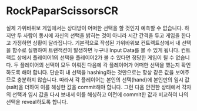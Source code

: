 # RockPaparScissorsCR

실제 가위바위보 게임에서는 상대방이 어떠한 선택을 할 것인지 예측할 수 없습니다. 하지만 두 사람이 동시에 자신의 선택을 밝히는 것이 아니라 시간 간격을 두고 게임을 한다고 가정하면 상황이 달라집니다. 
기본적으로 작성된 가위바위보 컨트랙트상에서 내 선택을 함수로 실행하여 트랜잭션이 발생하면 누구나 Input Data를 볼 수 있게 됩니다. 
컨트랙트 상에서 플레이어1의 선택을 플레이어2가 볼 수 있다면 정당한 게임이 될 수 없습니다. 두 플레이어의 선택이 모두 이뤄진 다음에 각 플레이어가 어떠한 선택을 했는지 확인하도록 해야 합니다.
단순히 내 선택을 hashing하는 것만으로는 항상 같은 값을 보여주므로 충분하지 않습니다. 따라서 각 플레이어는 본인의 선택(hand)에 본인만의 임시 값(salt)을 더하여 이를 해싱한 값을 commit해야 합니다. 그런 다음 안전한 상태에서 각자의 선택과 임시 값을 다시 보내서 이를 해싱하고 이전에 commit한 값과 비교하여 나의 선택을 reveal하도록 합니다. 
